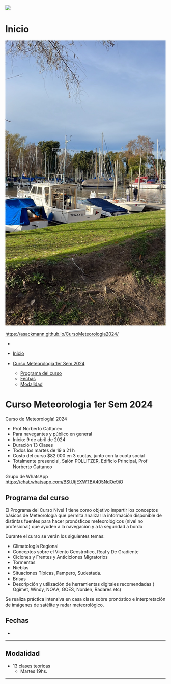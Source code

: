 ![](./images/pabellon.argentina.jpeg)



# Inicio 
![](_media/bg.jpeg) 

https://asackmann.github.io/CursoMeteorologia2024/

-

- [Inicio](#inicio)
- [Curso Meteorologia 1er Sem 2024](#curso-meteorologia-1er-sem-2024)
  - [Programa del curso](#programa-del-curso)
  - [Fechas](#fechas)
  - [Modalidad](#modalidad)


# Curso Meteorologia 1er Sem 2024

Curso de Meteorología! 2024

- Prof Norberto Cattaneo
- Para navegantes y público en general
- Inicio: 9 de abril de 2024
- Duración 13 Clases 
- Todos los martes de 19 a 21 h
- Costo del curso $82.000 en 3 cuotas, junto con la cuota social
- Totalmente presencial, Salón POLLITZER, Edificio Principal, Prof Norberto Cattaneo


Grupo de WhatsApp
  https://chat.whatsapp.com/BStUtjEXWTBA405NdOe9iO
  


## Programa del curso

El Programa del Curso Nivel 1 tiene como objetivo impartir los conceptos básicos de Meteorología que permita analizar la información disponible de distintas fuentes para hacer pronósticos meteorológicos (nivel no profesional) que ayuden a la navegación y a la seguridad a bordo

Durante el curso se verán los siguientes temas:
- Climatología Regional
- Conceptos sobre el Viento Geostrófico, Real y De Gradiente
- Ciclones y Frentes y Anticiclones Migratorios
- Tormentas
- Nieblas
- Situaciones Típicas, Pampero, Sudestada.
- Brisas
- Descripción y utilización de herramientas digitales recomendadas ( Ogimet, Windy, NOAA, GOES, Norden, Radares etc)

Se realiza práctica intensiva en casa clase sobre pronóstico e interpretación de imágenes de satélite y radar meteorológico.



## Fechas
-  
---
## Modalidad
- 13 clases teoricas 
	- Martes 19hs. 

-----------------
